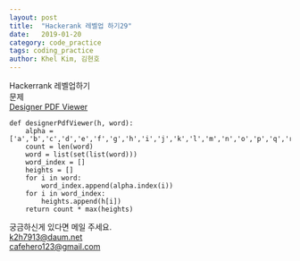 ```yaml
---
layout: post
title:  "Hackerank 레벨업 하기29"
date:   2019-01-20
category: code_practice
tags: coding_practice
author: Khel Kim, 김현호
---
```


Hackerrank 레벨업하기  
문제  
[Designer PDF Viewer](https://www.hackerrank.com/challenges/designer-pdf-viewer/problem)

~~~
def designerPdfViewer(h, word):
    alpha = ['a','b','c','d','e','f','g','h','i','j','k','l','m','n','o','p','q','r','s','t','u','v','w','x','y','z']
    count = len(word)
    word = list(set(list(word)))
    word_index = []
    heights = []
    for i in word:
        word_index.append(alpha.index(i))
    for i in word_index:
        heights.append(h[i])
    return count * max(heights)
~~~

궁금하신게 있다면 메일 주세요.  
k2h7913@daum.net  
cafehero123@gmail.com
